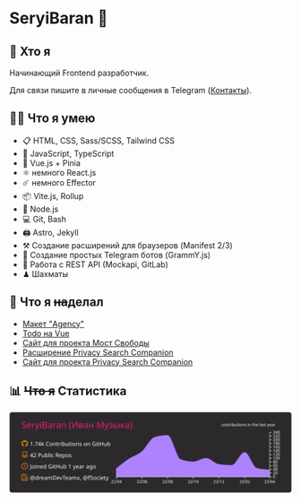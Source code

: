 # SeryiBaran 🐏

## 🤔 Хто я

Начинающий Frontend разработчик.

Для связи пишите в личные сообщения в Telegram ([Контакты](https://seryibaran.github.io/contacts)).

## 🤹‍♂️ Что я умею

- 📋 HTML, CSS, Sass/SCSS, Tailwind CSS
- 💃 JavaScript, TypeScript
- 💚 Vue.js + Pinia
- ⚛️ немного React.js
- ☄️ немного Effector
- 📦 Vite.js, Rollup
- 💚 Node.js
- 💻 Git, Bash
- 🖨 Astro, Jekyll
- ⚒ Создание расширений для браузеров (Manifest 2/3)
- 🤖 Создание простых Telegram ботов (GrammY.js)
- 🧩 Работа с REST API (Mockapi, GitLab)
- ♟ Шахматы

## 💼 Что я ~~на~~делал

- [Макет "Agency"](https://github.com/SeryiBaran/maket-agency)
- [Todo на Vue](https://github.com/SeryiBaran/todo-vue)
- [Сайт для проекта Мост Свободы](https://github.com/f5ociety/Bridge-of-Liberty)
- [Расширение Privacy Search Companion](https://github.com/Erghel/Privacy-Search-Companion)
- [Сайт для проекта Privacy Search Companion](https://github.com/SeryiBaran/PSC-site)

## 📊 ~~Что я~~ Статистика

![Статистика profile-summary-cards](https://raw.githubusercontent.com/SeryiBaran/seryibaran/master/profile-summary-card-output/monokai/0-profile-details.svg)

